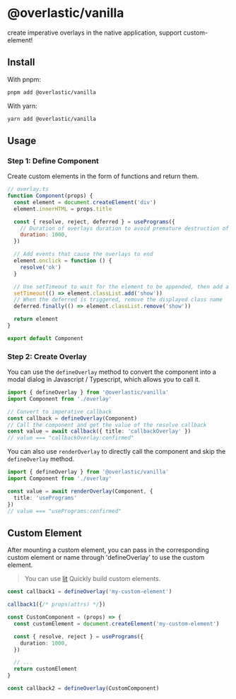 # @overlastic/vanilla

create imperative overlays in the native application, support custom-element!

## Install

With pnpm: 
```sh
pnpm add @overlastic/vanilla
```

With yarn:
```sh
yarn add @overlastic/vanilla
```

## Usage


### Step 1: Define Component

Create custom elements in the form of functions and return them.

```js
// overlay.ts
function Component(props) {
  const element = document.createElement('div')
  element.innerHTML = props.title

  const { resolve, reject, deferred } = usePrograms({
    // Duration of overlays duration to avoid premature destruction of the component
    duration: 1000,
  })

  // Add events that cause the overlays to end
  element.onclick = function () {
    resolve('ok')
  }

  // Use setTimeout to wait for the element to be appended, then add a class name with animation
  setTimeout(() => element.classList.add('show'))
  // When the deferred is triggered, remove the displayed class name
  deferred.finally(() => element.classList.remove('show'))

  return element
}

export default Component
```

### Step 2: Create Overlay

You can use the `defineOverlay` method to convert the component into a modal dialog in Javascript / Typescript, which allows you to call it.

```ts
import { defineOverlay } from '@overlastic/vanilla'
import Component from './overlay'

// Convert to imperative callback
const callback = defineOverlay(Component)
// Call the component and get the value of the resolve callback
const value = await callback({ title: 'callbackOverlay' })
// value === "callbackOverlay:confirmed"
```

You can also use `renderOverlay` to directly call the component and skip the `defineOverlay` method.

```ts
import { defineOverlay } from '@overlastic/vanilla'
import Component from './overlay'

const value = await renderOverlay(Component, {
  title: 'usePrograms'
})
// value === "usePrograms:confirmed"
```

## Custom Element

After mounting a custom element, you can pass in the corresponding custom element or name through 'defineOverlay' to use the custom element.

> You can use [lit](https://lit.dev/) Quickly build custom elements.

```ts
const callback1 = defineOverlay('my-custom-element')

callback1({/* props(attrs) */})

const CustomComponent = (props) => {
  const customElement = document.createElement('my-custom-element')

  const { resolve, reject } = usePrograms({
    duration: 1000,
  })

  // ...
  return customElement
}

const callback2 = defineOverlay(CustomComponent)
```